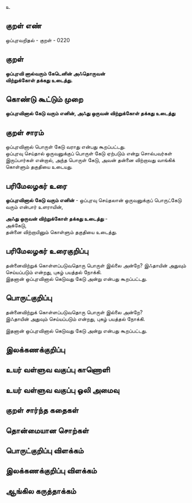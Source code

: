 உ

## குறள் எண் 

ஒப்புரவறிதல் - குறள் - 0220  

## குறள் 

**ஒப்புரவி னால்வரும் கேடெனின் அஃதொருவன்  
விற்றுக்கோள் தக்கது உடைத்து.** 

## கொண்டு கூட்டும் முறை

**ஒப்புரவினால் கேடு வரும் எனின், அஃது ஒருவன் விற்றுக்கோள் தக்கது உடைத்து**  

## குறள் சாரம் 

ஒப்புரவினால் பொருள் கேடு வராது என்பது கூறப்பட்டது.  
ஒப்புரவு செய்தால் ஒருவனுக்குப் பொருள்  கேடு ஏற்படும் என்று சொல்பவர்கள் இருப்பார்கள் என்றால், அந்த பொருள் கேடு, அவன் தன்னை விற்றாவது வாங்கிக் கொள்ளும் தகுதியை உடையது. 

## பரிமேலழகர் உரை

**ஒப்புரவினால் கேடு வரும் எனின்** - ஒப்புரவு செய்தலான் ஒருவனுக்குப் பொருட்கேடு வரும் என்பார் உளராயின்,  

**அஃது ஒருவன் விற்றுக்கோள் தக்கது உடைத்து** -  
அக்கேடு,  
தன்னை விற்றாயினும் கொள்ளும் தகுதியை உடைத்து.   

## பரிமேலழகர் உரைகுறிப்பு   

தன்னைவிற்றுக் கொள்ளப்படுவதொரு பொருள் இல்லை அன்றே? இஃதாயின் அதுவும் செய்யப்படும் என்றது, புகழ் பயத்தல் நோக்கி.  
இதனான் ஒப்புரவினால் கெடுவது கேடு அன்று என்பது கூறப்பட்டது.  

## பொருட்குறிப்பு 


தன்னைவிற்றுக் கொள்ளப்படுவதொரு பொருள் இல்லை அன்றே?  
இஃதாயின் அதுவும் செய்யப்படும் என்றது, புகழ் பயத்தல் நோக்கி.  

இதனான் ஒப்புரவினால் கெடுவது கேடு அன்று என்பது கூறப்பட்டது.  

## இலக்கணக்குறிப்பு  


## உயர் வள்ளுவ வகுப்பு காணொளி


## உயர் வள்ளுவ வகுப்பு ஒலி அமைவு 

 
## குறள் சார்ந்த கதைகள் 


## தொன்மையான சொற்கள்


## பொருட்குறிப்பு விளக்கம்


## இலக்கணக்குறிப்பு விளக்கம்


## ஆங்கில கருத்தாக்கம் 


